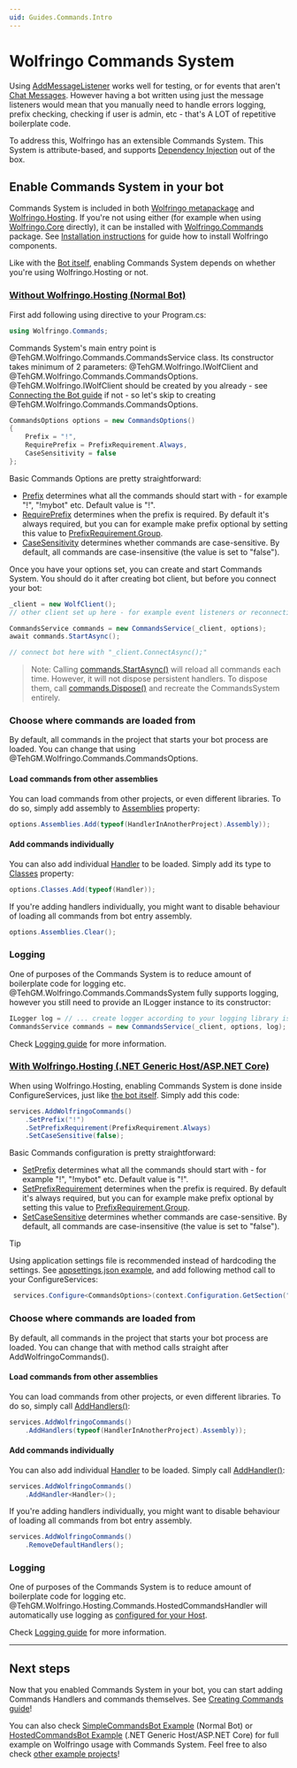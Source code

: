 ```yaml
---
uid: Guides.Commands.Intro
---
```


# Wolfringo Commands System
Using [AddMessageListener](xref:TehGM.Wolfringo.IWolfClient#TehGM_Wolfringo_IWolfClient_AddMessageListener_TehGM_Wolfringo_Utilities_Internal_IMessageCallback_) works well for testing, or for events that aren't [Chat Messages](xref:TehGM.Wolfringo.Messages.ChatMessage). However having a bot written using just the message listeners would mean that you manually need to handle errors logging, prefix checking, checking if user is admin, etc - that's A LOT of repetitive boilerplate code.

To address this, Wolfringo has an extensible Commands System. This System is attribute-based, and supports [Dependency Injection](xref:Guides.Commands.DependencyInjection) out of the box.

## Enable Commands System in your bot
Commands System is included in both [Wolfringo metapackage](https://www.nuget.org/packages/Wolfringo) and [Wolfringo.Hosting](https://www.nuget.org/packages/Wolfringo.Hosting). If you're not using either (for example when using [Wolfringo.Core](https://www.nuget.org/packages/Wolfringo.Core) directly), it can be installed with [Wolfringo.Commands](https://www.nuget.org/packages/Wolfringo.Commands) package. See [Installation instructions](xref:Guides.GettingStarted.Installation) for guide how to install Wolfringo components.

Like with the [Bot itself](xref:Guides.GettingStarted.Connecting), enabling Commands System depends on whether you're using Wolfringo.Hosting or not.

### [Without Wolfringo.Hosting (Normal Bot)](#tab/connecting-normal-bot)
First add following using directive to your Program.cs:
```csharp
using Wolfringo.Commands;
```

Commands System's main entry point is @TehGM.Wolfringo.Commands.CommandsService class. Its constructor takes minimum of 2 parameters: @TehGM.Wolfringo.IWolfClient and @TehGM.Wolfringo.Commands.CommandsOptions. @TehGM.Wolfringo.IWolfClient should be created by you already - see [Connecting the Bot guide](xref:Guides.GettingStarted.Connecting) if not - so let's skip to creating @TehGM.Wolfringo.Commands.CommandsOptions.

```csharp
CommandsOptions options = new CommandsOptions()
{
    Prefix = "!",
    RequirePrefix = PrefixRequirement.Always,
    CaseSensitivity = false
};
```

Basic Commands Options are pretty straightforward:
- [Prefix](xref:TehGM.Wolfringo.Commands.CommandsOptions.Prefix) determines what all the commands should start with - for example "!", "!mybot" etc. Default value is "!".
- [RequirePrefix](xref:TehGM.Wolfringo.Commands.CommandsOptions.RequirePrefix) determines when the prefix is required. By default it's always required, but you can for example make prefix optional by setting this value to [PrefixRequirement.Group](xref:TehGM.Wolfringo.Commands.PrefixRequirement.Group).
- [CaseSensitivity](xref:TehGM.Wolfringo.Commands.CommandsOptions.CaseSensitivity) determines whether commands are case-sensitive. By default, all commands are case-insensitive (the value is set to "false").

Once you have your options set, you can create and start Commands System. You should do it after creating bot client, but before you connect your bot:
```csharp
_client = new WolfClient();
// other client set up here - for example event listeners or reconnecting

CommandsService commands = new CommandsService(_client, options);
await commands.StartAsync();

// connect bot here with "_client.ConnectAsync();"
```

> Note: Calling [commands.StartAsync()](xref:TehGM.Wolfringo.Commands.CommandsService.StartAsync(System.Threading.CancellationToken)) will reload all commands each time. However, it will not dispose persistent handlers. To dispose them, call [commands.Dispose()](xref:TehGM.Wolfringo.Commands.CommandsService.Dispose) and recreate the CommandsSystem entirely.

### Choose where commands are loaded from
By default, all commands in the project that starts your bot process are loaded. You can change that using @TehGM.Wolfringo.Commands.CommandsOptions.

#### Load commands from other assemblies
You can load commands from other projects, or even different libraries. To do so, simply add assembly to [Assemblies](xref:TehGM.Wolfringo.Commands.CommandsOptions#TehGM_Wolfringo_Commands_CommandsOptions_Assemblies) property:
```csharp
options.Assemblies.Add(typeof(HandlerInAnotherProject).Assembly));
```

#### Add commands individually
You can also add individual [Handler](xref:Guides.Commands.Handlers) to be loaded. Simply add its type to [Classes](xref:TehGM.Wolfringo.Commands.CommandsOptions#TehGM_Wolfringo_Commands_CommandsOptions_Classes) property:
```csharp
options.Classes.Add(typeof(Handler));
```

If you're adding handlers individually, you might want to disable behaviour of loading all commands from bot entry assembly.
```csharp
options.Assemblies.Clear();
```

### Logging
One of purposes of the Commands System is to reduce amount of boilerplate code for logging etc. @TehGM.Wolfringo.Commands.CommandsSystem fully supports logging, however you still need to provide an ILogger instance to its constructor:
```csharp
ILogger log = // ... create logger according to your logging library isntructions
CommandsService commands = new CommandsService(_client, options, log);
```

Check [Logging guide](xref:Guides.Features.Logging) for more information.

### [With Wolfringo.Hosting (.NET Generic Host/ASP.NET Core)](#tab/connecting-hosted-bot)
When using Wolfringo.Hosting, enabling Commands System is done inside ConfigureServices, just like [the bot itself](xref:Guides.GettingStarted.Connecting). Simply add this code:
```csharp
services.AddWolfringoCommands()
    .SetPrefix("!")           
    .SetPrefixRequirement(PrefixRequirement.Always)
    .SetCaseSensitive(false);
```

Basic Commands configuration is pretty straightforward:
- [SetPrefix](xref:Microsoft.Extensions.DependencyInjection.CommandsServiceCollectionExtensions.SetPrefix(Microsoft.Extensions.DependencyInjection.IHostedCommandsServiceBuilder,System.String,TehGM.Wolfringo.Commands.PrefixRequirement)) determines what all the commands should start with - for example "!", "!mybot" etc. Default value is "!".
- [SetPrefixRequirement](xref:Microsoft.Extensions.DependencyInjection.CommandsServiceCollectionExtensions.SetPrefixRequirement(Microsoft.Extensions.DependencyInjection.IHostedCommandsServiceBuilder,TehGM.Wolfringo.Commands.PrefixRequirement)) determines when the prefix is required. By default it's always required, but you can for example make prefix optional by setting this value to [PrefixRequirement.Group](xref:TehGM.Wolfringo.Commands.PrefixRequirement.Group).
- [SetCaseSensitive](xref:Microsoft.Extensions.DependencyInjection.CommandsServiceCollectionExtensions.SetCaseSensitive(Microsoft.Extensions.DependencyInjection.IHostedCommandsServiceBuilder,System.Boolean)) determines whether commands are case-sensitive. By default, all commands are case-insensitive (the value is set to "false").

> [!TIP]
> Using application settings file is recommended instead of hardcoding the settings. See [appsettings.json example](https://github.com/TehGM/Wolfringo/blob/master/Examples/HostedCommandsBot/appsettings.json), and add following method call to your ConfigureServices:  
> ```csharp
>  services.Configure<CommandsOptions>(context.Configuration.GetSection("Commands"));
>  ```

### Choose where commands are loaded from
By default, all commands in the project that starts your bot process are loaded. You can change that with method calls straight after AddWolfringoCommands().

#### Load commands from other assemblies
You can load commands from other projects, or even different libraries. To do so, simply call [AddHandlers()](xref:Microsoft.Extensions.DependencyInjection.CommandsServiceCollectionExtensions.AddHandlers(Microsoft.Extensions.DependencyInjection.IHostedCommandsServiceBuilder,System.Reflection.Assembly[])):
```csharp
services.AddWolfringoCommands()
    .AddHandlers(typeof(HandlerInAnotherProject).Assembly));
```

#### Add commands individually
You can also add individual [Handler](xref:Guides.Commands.Handlers) to be loaded. Simply call [AddHandler<T>()](xref:Microsoft.Extensions.DependencyInjection.CommandsServiceCollectionExtensions.AddHandler``1(Microsoft.Extensions.DependencyInjection.IHostedCommandsServiceBuilder)):
```csharp
services.AddWolfringoCommands()
    .AddHandler<Handler>();
```

If you're adding handlers individually, you might want to disable behaviour of loading all commands from bot entry assembly.
```csharp
services.AddWolfringoCommands()
    .RemoveDefaultHandlers();
```

### Logging
One of purposes of the Commands System is to reduce amount of boilerplate code for logging etc. @TehGM.Wolfringo.Hosting.Commands.HostedCommandsHandler will automatically use logging as [configured for your Host](https://docs.microsoft.com/en-gb/aspnet/core/fundamentals/logging/?view=aspnetcore-3.0).

Check [Logging guide](xref:Guides.Features.Logging) for more information.
***

## Next steps
Now that you enabled Commands System in your bot, you can start adding Commands Handlers and commands themselves. See [Creating Commands guide](xref:Guides.Commands.Handlers)!

You can also check [SimpleCommandsBot Example](https://github.com/TehGM/Wolfringo/tree/master/Examples/SimpleCommandsBot) (Normal Bot) or [HostedCommandsBot Example](https://github.com/TehGM/Wolfringo/tree/master/Examples/HostedCommandsBot) (.NET Generic Host/ASP.NET Core) for full example on Wolfringo usage with Commands System. Feel free to also check [other example projects](https://github.com/TehGM/Wolfringo/tree/master/Examples)!